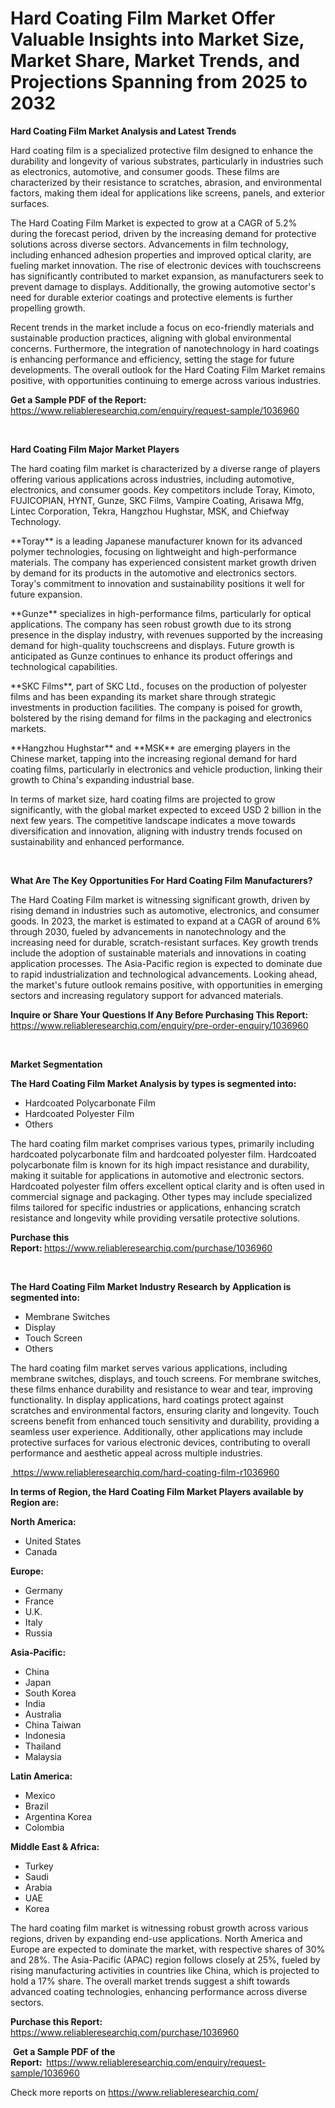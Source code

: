 <p><h1>Hard Coating Film Market Offer Valuable Insights into Market Size, Market Share, Market Trends, and Projections Spanning from 2025 to 2032</h1></p><p><strong>Hard Coating Film Market Analysis and Latest Trends</strong></p>
<p><p>Hard coating film is a specialized protective film designed to enhance the durability and longevity of various substrates, particularly in industries such as electronics, automotive, and consumer goods. These films are characterized by their resistance to scratches, abrasion, and environmental factors, making them ideal for applications like screens, panels, and exterior surfaces.</p><p>The Hard Coating Film Market is expected to grow at a CAGR of 5.2% during the forecast period, driven by the increasing demand for protective solutions across diverse sectors. Advancements in film technology, including enhanced adhesion properties and improved optical clarity, are fueling market innovation. The rise of electronic devices with touchscreens has significantly contributed to market expansion, as manufacturers seek to prevent damage to displays. Additionally, the growing automotive sector's need for durable exterior coatings and protective elements is further propelling growth.</p><p>Recent trends in the market include a focus on eco-friendly materials and sustainable production practices, aligning with global environmental concerns. Furthermore, the integration of nanotechnology in hard coatings is enhancing performance and efficiency, setting the stage for future developments. The overall outlook for the Hard Coating Film Market remains positive, with opportunities continuing to emerge across various industries.</p></p>
<p><strong>Get a Sample PDF of the Report:&nbsp;</strong> <a href="https://www.reliableresearchiq.com/enquiry/request-sample/1036960?utm_campaign=2203&utm_medium=2&utm_source=Github&utm_content=ia&utm_term=30012025&utm_id=hard-coating-film">https://www.reliableresearchiq.com/enquiry/request-sample/1036960</a></p>
<p>&nbsp;</p>
<p><strong>Hard Coating Film Major Market Players</strong></p>
<p><p>The hard coating film market is characterized by a diverse range of players offering various applications across industries, including automotive, electronics, and consumer goods. Key competitors include Toray, Kimoto, FUJICOPIAN, HYNT, Gunze, SKC Films, Vampire Coating, Arisawa Mfg, Lintec Corporation, Tekra, Hangzhou Hughstar, MSK, and Chiefway Technology.</p><p>**Toray** is a leading Japanese manufacturer known for its advanced polymer technologies, focusing on lightweight and high-performance materials. The company has experienced consistent market growth driven by demand for its products in the automotive and electronics sectors. Toray's commitment to innovation and sustainability positions it well for future expansion.</p><p>**Gunze** specializes in high-performance films, particularly for optical applications. The company has seen robust growth due to its strong presence in the display industry, with revenues supported by the increasing demand for high-quality touchscreens and displays. Future growth is anticipated as Gunze continues to enhance its product offerings and technological capabilities.</p><p>**SKC Films**, part of SKC Ltd., focuses on the production of polyester films and has been expanding its market share through strategic investments in production facilities. The company is poised for growth, bolstered by the rising demand for films in the packaging and electronics markets.</p><p>**Hangzhou Hughstar** and **MSK** are emerging players in the Chinese market, tapping into the increasing regional demand for hard coating films, particularly in electronics and vehicle production, linking their growth to China's expanding industrial base.</p><p>In terms of market size, hard coating films are projected to grow significantly, with the global market expected to exceed USD 2 billion in the next few years. The competitive landscape indicates a move towards diversification and innovation, aligning with industry trends focused on sustainability and enhanced performance.</p></p>
<p>&nbsp;</p>
<p><strong>What Are The Key Opportunities For Hard Coating Film Manufacturers?</strong></p>
<p><p>The Hard Coating Film market is witnessing significant growth, driven by rising demand in industries such as automotive, electronics, and consumer goods. In 2023, the market is estimated to expand at a CAGR of around 6% through 2030, fueled by advancements in nanotechnology and the increasing need for durable, scratch-resistant surfaces. Key growth trends include the adoption of sustainable materials and innovations in coating application processes. The Asia-Pacific region is expected to dominate due to rapid industrialization and technological advancements. Looking ahead, the market's future outlook remains positive, with opportunities in emerging sectors and increasing regulatory support for advanced materials.</p></p>
<p><strong>Inquire or Share Your Questions If Any Before Purchasing This Report:</strong> <a href="https://www.reliableresearchiq.com/enquiry/pre-order-enquiry/1036960?utm_campaign=2203&utm_medium=2&utm_source=Github&utm_content=ia&utm_term=30012025&utm_id=hard-coating-film">https://www.reliableresearchiq.com/enquiry/pre-order-enquiry/1036960</a></p>
<p>&nbsp;</p>
<p><strong>Market Segmentation</strong></p>
<p><strong>The Hard Coating Film Market Analysis by types is segmented into:</strong></p>
<p><ul><li>Hardcoated Polycarbonate Film</li><li>Hardcoated Polyester Film</li><li>Others</li></ul></p>
<p><p>The hard coating film market comprises various types, primarily including hardcoated polycarbonate film and hardcoated polyester film. Hardcoated polycarbonate film is known for its high impact resistance and durability, making it suitable for applications in automotive and electronic sectors. Hardcoated polyester film offers excellent optical clarity and is often used in commercial signage and packaging. Other types may include specialized films tailored for specific industries or applications, enhancing scratch resistance and longevity while providing versatile protective solutions.</p></p>
<p><strong>Purchase this Report:&nbsp;</strong><a href="https://www.reliableresearchiq.com/purchase/1036960?utm_campaign=2203&utm_medium=2&utm_source=Github&utm_content=ia&utm_term=30012025&utm_id=hard-coating-film">https://www.reliableresearchiq.com/purchase/1036960</a></p>
<p>&nbsp;</p>
<p><strong>The Hard Coating Film Market Industry Research by Application is segmented into:</strong></p>
<p><ul><li>Membrane Switches</li><li>Display</li><li>Touch Screen</li><li>Others</li></ul></p>
<p><p>The hard coating film market serves various applications, including membrane switches, displays, and touch screens. For membrane switches, these films enhance durability and resistance to wear and tear, improving functionality. In display applications, hard coatings protect against scratches and environmental factors, ensuring clarity and longevity. Touch screens benefit from enhanced touch sensitivity and durability, providing a seamless user experience. Additionally, other applications may include protective surfaces for various electronic devices, contributing to overall performance and aesthetic appeal across multiple industries.</p></p>
<p><a href="https://www.reliableresearchiq.com/hard-coating-film-r1036960?utm_campaign=2203&utm_medium=2&utm_source=Github&utm_content=ia&utm_term=30012025&utm_id=hard-coating-film">&nbsp;https://www.reliableresearchiq.com/hard-coating-film-r1036960</a></p>
<p><strong>In terms of Region, the Hard Coating Film Market Players available by Region are:</strong></p>
<p>
    <p> <strong> North America: </strong>
        <ul>
            <li>United States</li>
            <li>Canada</li>
        </ul>
        </p> 
    <p> <strong> Europe: </strong>
        <ul>
            <li>Germany</li>
            <li>France</li>
            <li>U.K.</li>
            <li>Italy</li>
            <li>Russia</li>
        </ul>
        </p> 
    <p> <strong> Asia-Pacific: </strong>
        <ul>
            <li>China</li>
            <li>Japan</li>
            <li>South Korea</li>
            <li>India</li>
            <li>Australia</li>
            <li>China Taiwan</li>
            <li>Indonesia</li>
            <li>Thailand</li>
            <li>Malaysia</li>
        </ul>
        </p> 
    <p> <strong> Latin America: </strong>
        <ul>
            <li>Mexico</li>
            <li>Brazil</li>
            <li>Argentina Korea</li>
            <li>Colombia</li>
        </ul>
        </p> 
    <p> <strong> Middle East & Africa: </strong>
        <ul>
            <li>Turkey</li>
            <li>Saudi</li>
            <li>Arabia</li>
            <li>UAE</li>
            <li>Korea</li>
        </ul>
    </p>
    </p>
<p><p>The hard coating film market is witnessing robust growth across various regions, driven by expanding end-use applications. North America and Europe are expected to dominate the market, with respective shares of 30% and 28%. The Asia-Pacific (APAC) region follows closely at 25%, fueled by rising manufacturing activities in countries like China, which is projected to hold a 17% share. The overall market trends suggest a shift towards advanced coating technologies, enhancing performance across diverse sectors.</p></p>
<p><strong>Purchase this Report: </strong><a href="https://www.reliableresearchiq.com/purchase/1036960?utm_campaign=2203&utm_medium=2&utm_source=Github&utm_content=ia&utm_term=30012025&utm_id=hard-coating-film">https://www.reliableresearchiq.com/purchase/1036960</a></p>
<p>&nbsp;<strong>Get a Sample PDF of the Report:&nbsp;&nbsp;</strong><a href="https://www.reliableresearchiq.com/enquiry/request-sample/1036960?utm_campaign=2203&utm_medium=2&utm_source=Github&utm_content=ia&utm_term=30012025&utm_id=hard-coating-film">https://www.reliableresearchiq.com/enquiry/request-sample/1036960</a></p>
<p><strong></strong></p>
<p>Check more reports on <a href="https://www.reliableresearchiq.com/?utm_campaign=2203&utm_medium=2&utm_source=Github&utm_content=ia&utm_term=30012025&utm_id=hard-coating-film">https://www.reliableresearchiq.com/</a></p>